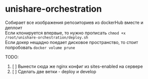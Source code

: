 # unishare-orchestration

Cобирает все изображения репозиториев из dockerHub вместе и деплоит  
Если клонируется впервые, то нужно прописать `chmod +x /root/unishare-orchestration/deploy.sh`  
Если докер нещадно поедает дисковое пространство, то стоит попробовать `docker volume prune`  

TODO:  
1. [ ] Вынести сюда же nginx конфиг из sites-enabled на сервере
2. [ ] Сделать две ветки - deploy и develop
